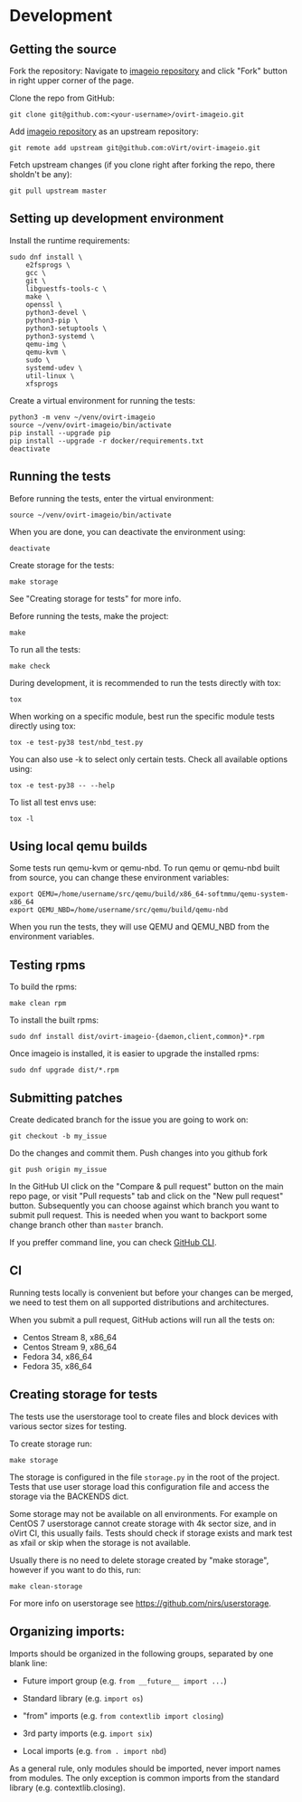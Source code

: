 # Development


## Getting the source

Fork the repository: Navigate to [imageio repository](https://github.com/oVirt/ovirt-imageio)
and click "Fork" button in right upper corner of the page.

Clone the repo from GitHub:

    git clone git@github.com:<your-username>/ovirt-imageio.git

Add [imageio repository](https://github.com/oVirt/ovirt-imageio) as an
upstream repository:

    git remote add upstream git@github.com:oVirt/ovirt-imageio.git

Fetch upstream changes (if you clone right after forking the repo, there
sholdn't be any):

    git pull upstream master


## Setting up development environment

Install the runtime requirements:

    sudo dnf install \
        e2fsprogs \
        gcc \
        git \
        libguestfs-tools-c \
        make \
        openssl \
        python3-devel \
        python3-pip \
        python3-setuptools \
        python3-systemd \
        qemu-img \
        qemu-kvm \
        sudo \
        systemd-udev \
        util-linux \
        xfsprogs

Create a virtual environment for running the tests:

    python3 -m venv ~/venv/ovirt-imageio
    source ~/venv/ovirt-imageio/bin/activate
    pip install --upgrade pip
    pip install --upgrade -r docker/requirements.txt
    deactivate


## Running the tests

Before running the tests, enter the virtual environment:

    source ~/venv/ovirt-imageio/bin/activate

When you are done, you can deactivate the environment using:

    deactivate

Create storage for the tests:

    make storage

See "Creating storage for tests" for more info.

Before running the tests, make the project:

    make

To run all the tests:

    make check

During development, it is recommended to run the tests directly with
tox:

    tox

When working on a specific module, best run the specific module tests
directly using tox:

    tox -e test-py38 test/nbd_test.py

You can also use -k to select only certain tests. Check all available
options using:

    tox -e test-py38 -- --help

To list all test envs use:

    tox -l


## Using local qemu builds

Some tests run qemu-kvm or qemu-nbd. To run qemu or qemu-nbd built from
source, you can change these environment variables:

    export QEMU=/home/username/src/qemu/build/x86_64-softmmu/qemu-system-x86_64
    export QEMU_NBD=/home/username/src/qemu/build/qemu-nbd

When you run the tests, they will use QEMU and QEMU_NBD from the
environment variables.


## Testing rpms

To build the rpms:

    make clean rpm

To install the built rpms:

    sudo dnf install dist/ovirt-imageio-{daemon,client,common}*.rpm

Once imageio is installed, it is easier to upgrade the installed rpms:

    sudo dnf upgrade dist/*.rpm


## Submitting patches

Create dedicated branch for the issue you are going to work on:

    git checkout -b my_issue

Do the changes and commit them.
Push changes into you github fork

    git push origin my_issue

In the GitHub UI click on the "Compare & pull request" button on the
main repo page, or visit "Pull requests" tab and click on the "New
pull request" button.
Subsequently you can choose against which branch you want to submit pull
request. This is needed when you want to backport some change branch
other than `master` branch.


If you preffer command line, you can check [GitHub CLI](https://cli.github.com/).

## CI

Running tests locally is convenient but before your changes can be
merged, we need to test them on all supported distributions and
architectures.

When you submit a pull request, GitHub actions will run all the tests
on:

- Centos Stream 8, x86_64
- Centos Stream 9, x86_64
- Fedora 34, x86_64
- Fedora 35, x86_64


## Creating storage for tests

The tests use the userstorage tool to create files and block devices
with various sector sizes for testing.

To create storage run:

    make storage

The storage is configured in the file `storage.py` in the root of the
project. Tests that use user storage load this configuration file and
access the storage via the BACKENDS dict.

Some storage may not be available on all environments. For example on
CentOS 7 userstorage cannot create storage with 4k sector size, and in
oVirt CI, this usually fails. Tests should check if storage exists and
mark test as xfail or skip when the storage is not available.

Usually there is no need to delete storage created by "make storage",
however if you want to do this, run:

    make clean-storage

For more info on userstorage see https://github.com/nirs/userstorage.


## Organizing imports:

Imports should be organized in the following groups, separated by one
blank line:

- Future import group (e.g. `from __future__ import ...`)

- Standard library (e.g. `import os`)

- "from" imports (e.g. `from contextlib import closing`)

- 3rd party imports (e.g. `import six`)

- Local imports (e.g. `from . import nbd`)

As a general rule, only modules should be imported, never import names
from modules. The only exception is common imports from the standard
library (e.g. contextlib.closing).
